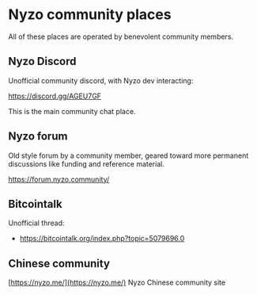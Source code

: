 # Nyzo community places

All of these places are operated by benevolent community members.

## Nyzo Discord

Unofficial community discord, with Nyzo dev interacting:

https://discord.gg/AGEU7GF

This is the main community chat place.

## Nyzo forum

Old style forum by a community member, geared toward more permanent discussions like funding and reference material.

https://forum.nyzo.community/

## Bitcointalk

Unofficial thread:

- https://bitcointalk.org/index.php?topic=5079696.0

## Chinese community

[https://nyzo.me/](https://nyzo.me/) Nyzo Chinese community site


